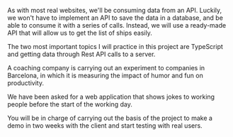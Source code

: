 As with most real websites, we'll be consuming data from an API. Luckily, we won't have to implement an API to save the data in a database, and be able to consume it with a series of calls. Instead, we will use a ready-made API that will allow us to get the list of ships easily.

The two most important topics I will practice in this project are TypeScript and getting data through Rest API calls to a server.

A coaching company is carrying out an experiment to companies in Barcelona, in which it is measuring the impact of humor and fun on productivity.

We have been asked for a web application that shows jokes to working people before the start of the working day.

You will be in charge of carrying out the basis of the project to make a demo in two weeks with the client and start testing with real users.
